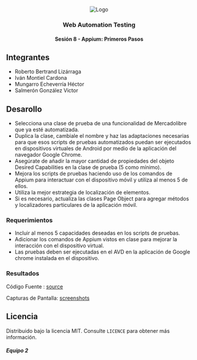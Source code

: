 <!-- PROJECT LOGO -->
<br />
<p align="center">
  <a>
    <img src="https://upload.wikimedia.org/wikipedia/commons/4/43/Cognizant_logo_2022.svg" alt="Logo">
  </a>

<h3 align="center">Web Automation Testing</h3>
<h4 align="center">Sesión 8 - Appium: Primeros Pasos</h4>

## Integrantes

* Roberto Bertrand Lizárraga
* Iván Montiel Cardona
* Mungarro Echeverría Héctor
* Salmerón González Victor

## Desarollo
* Selecciona una clase de prueba de una funcionalidad de Mercadolibre que ya esté automatizada.
* Duplica la clase, cambiale el nombre y haz las adaptaciones necesarias para que esos scripts de pruebas automatizados puedan ser ejecutados en dispositivos virtuales de Android por medio de la aplicación del navegador Google Chrome.
* Asegúrate de añadir la mayor cantidad de propiedades del objeto Desired Capabilities en la clase de prueba (5 como mínimo).
* Mejora los scripts de pruebas haciendo uso de los comandos de Appium para interactuar con el dispositivo móvil y utiliza al menos 5 de ellos.
* Utiliza la mejor estrategia de localización de elementos.
* Si es necesario, actualiza las clases Page Object para agregar métodos y localizadores particulares de la aplicación móvil.

### Requerimientos

* Incluir al menos 5 capacidades deseadas en los scripts de pruebas.
* Adicionar los comandos de Appium vistos en clase para mejorar la interacción con el dispositivo virtual.
* Las pruebas deben ser ejecutadas en el AVD en la aplicación de Google chrome instalada en el dispositivo.

### Resultados

Código Fuente : [source](https://github.com/begeistert/WebAutomationPostworks/raw/main/Sesion%208/AppiumSesion08.zip)

Capturas de Pantalla: [screenshots](https://github.com/begeistert/WebAutomationPostworks/blob/main/Sesion%208/Sesion08Postwork.docx)

## Licencia
Distribuido bajo la licencia MIT. Consulte `LICENCE` para obtener más información.

##### Equipo 2